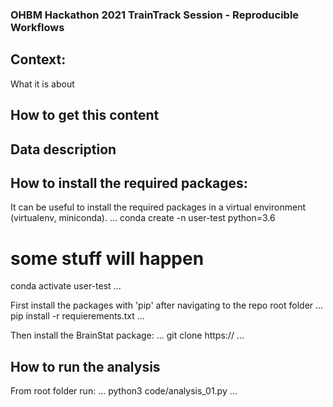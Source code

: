 ### OHBM Hackathon 2021 TrainTrack Session - Reproducible Workflows

## Context:
What it is about

## How to get this content

## Data description

## How to install the required packages:

It can be useful to install the required packages in a virtual environment (virtualenv, miniconda).
...
conda create -n user-test python=3.6
# some stuff will happen
conda activate user-test
...

First install the packages with 'pip' after navigating to the repo root folder
...
pip install -r requierements.txt
...

Then install the BrainStat package:
...
git clone https://
...

## How to run the analysis

From root folder run:
...
python3 code/analysis_01.py
...
